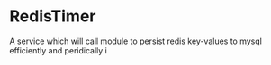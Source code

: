# RedisTimer
A service which will call module to persist redis key-values to mysql efficiently and peridically
i
